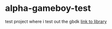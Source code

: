 # alpha-gameboy-test
test project where i test out the gbdk 
[link to library](https://github.com/gbdk-2020/gbdk-2020)
